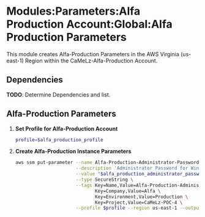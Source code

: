 # Modules:Parameters:Alfa Production Account:Global:Alfa Production Parameters

This module creates Alfa-Production Parameters in the AWS Virginia (us-east-1) Region within the
CaMeLz-Alfa-Production Account.

## Dependencies

**TODO**: Determine Dependencies and list.

## Alfa-Production Parameters

1. **Set Profile for Alfa-Production Account**

    ```bash
    profile=$alfa_production_profile
    ```

1. **Create Alfa-Production Instance Parameters**

    ```bash
    aws ssm put-parameter --name Alfa-Production-Administrator-Password \
                          --description 'Administrator Password for Windows Instances' \
                          --value "$alfa_production_administrator_password" \
                          --type SecureString \
                          --tags Key=Name,Value=Alfa-Production-Administrator-Password \
                                 Key=Company,Value=Alfa \
                                 Key=Environment,Value=Production \
                                 Key=Project,Value=CaMeLz-POC-4 \
                          --profile $profile --region us-east-1 --output text
    ```
